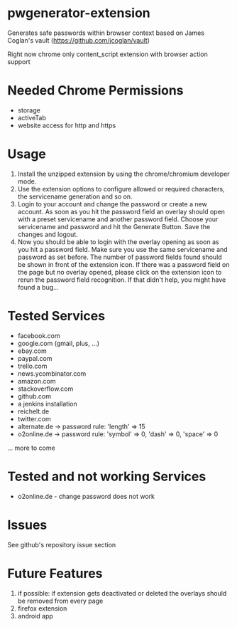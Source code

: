 pwgenerator-extension
===========================

Generates safe passwords within browser context based on James Coglan's vault (https://github.com/jcoglan/vault)

Right now chrome only content_script extension with browser action support

Needed Chrome Permissions
=========================
* storage
* activeTab
* website access for http and https

Usage
=====
1. Install the unzipped extension by using the chrome/chromium developer mode.
2. Use the extension options to configure allowed or required characters, the servicename generation and so on.
3. Login to your account and change the password or create a new account. As soon as you hit the password field an overlay should open with a preset servicename and another password field. Choose your servicename and password and hit the Generate Button. Save the changes and logout. 
4. Now you should be able to login with the overlay opening as soon as you hit a password field. Make sure you use the same servicename and password as set before. The number of password fields found should be shown in front of the extension icon. If there was a password field on the page but no overlay opened, please click on the extension icon to rerun the password field recognition. If that didn't help, you might have found a bug... 

Tested Services
===============
* facebook.com
* google.com (gmail, plus, ...)
* ebay.com
* paypal.com
* trello.com
* news.ycombinator.com
* amazon.com
* stackoverflow.com
* github.com
* a jenkins installation
* reichelt.de
* twitter.com
* alternate.de -> password rule: 'length' => 15
* o2online.de -> password rule: 'symbol' => 0, 'dash' => 0, 'space' => 0

... more to come

Tested and not working Services
================================
* o2online.de - change password does not work


Issues
=======
See github's repository issue section


Future Features
======
1. if possible: if extension gets deactivated or deleted the overlays should be removed from every page
2. firefox extension
3. android app
